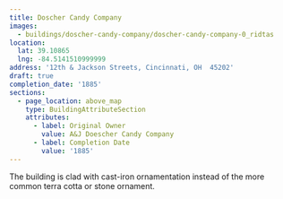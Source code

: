```yaml
---
title: Doscher Candy Company
images:
  - buildings/doscher-candy-company/doscher-candy-company-0_ridtas
location:
  lat: 39.10865
  lng: -84.5141510999999
address: '12th & Jackson Streets, Cincinnati, OH  45202'
draft: true
completion_date: '1885'
sections:
  - page_location: above_map
    type: BuildingAttributeSection
    attributes:
      - label: Original Owner
        value: A&J Doescher Candy Company
      - label: Completion Date
        value: '1885'
---
```


The building is clad with cast-iron ornamentation instead of the more common terra cotta or stone ornament.
